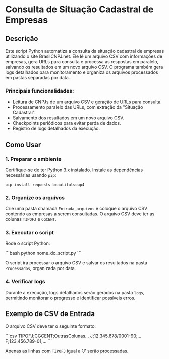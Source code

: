 
# Consulta de Situação Cadastral de Empresas

## Descrição

Este script Python automatiza a consulta da situação cadastral de empresas utilizando o site BrasilCNPJ.net. Ele lê um arquivo CSV com informações de empresas, gera URLs para consulta e processa as respostas em paralelo, salvando os resultados em um novo arquivo CSV. O programa também gera logs detalhados para monitoramento e organiza os arquivos processados em pastas separadas por data.

### Principais funcionalidades:
- Leitura de CNPJs de um arquivo CSV e geração de URLs para consulta.
- Processamento paralelo das URLs, com extração da "Situação Cadastral".
- Salvamento dos resultados em um novo arquivo CSV.
- Checkpoints periódicos para evitar perda de dados.
- Registro de logs detalhados da execução.

## Como Usar

### 1. Preparar o ambiente
Certifique-se de ter Python 3.x instalado. Instale as dependências necessárias usando `pip`:

```bash
pip install requests beautifulsoup4
```

### 2. Organize os arquivos
Crie uma pasta chamada `Entrada_arquivos` e coloque o arquivo CSV contendo as empresas a serem consultadas. O arquivo CSV deve ter as colunas `TIPOFJ` e `CGCENT`.

### 3. Executar o script
Rode o script Python:

\`\`\`bash
python nome_do_script.py
\`\`\`

O script irá processar o arquivo CSV e salvar os resultados na pasta `Processados`, organizada por data.

### 4. Verificar logs
Durante a execução, logs detalhados serão gerados na pasta `logs`, permitindo monitorar o progresso e identificar possíveis erros.

## Exemplo de CSV de Entrada

O arquivo CSV deve ter o seguinte formato:

\`\`\`csv
TIPOFJ;CGCENT;OutrasColunas...
J;12.345.678/0001-90;...
F;123.456.789-01;...
\`\`\`

Apenas as linhas com `TIPOFJ` igual a 'J' serão processadas.
